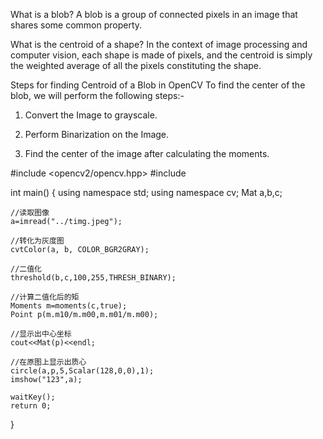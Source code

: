 What is a blob?
A blob is a group of connected pixels in an image that shares some common property.

What is the centroid of a shape?
In the context of image processing and computer vision, each shape is made of pixels, and the centroid is simply the weighted average of all the pixels constituting the shape.

Steps for finding Centroid of a Blob in OpenCV
To find the center of the blob, we will perform the following steps:-

1. Convert the Image to grayscale.

2. Perform Binarization on the Image.

3. Find the center of the image after calculating the moments.


#include <opencv2/opencv.hpp>
#include <iostream>


int main()
{
    using namespace std;
    using namespace cv;
    Mat a,b,c;

    //读取图像
    a=imread("../timg.jpeg");

    //转化为灰度图
    cvtColor(a, b, COLOR_BGR2GRAY);

    //二值化
    threshold(b,c,100,255,THRESH_BINARY);
    
    //计算二值化后的矩
    Moments m=moments(c,true);
    Point p(m.m10/m.m00,m.m01/m.m00);

    //显示出中心坐标
    cout<<Mat(p)<<endl;

    //在原图上显示出质心
    circle(a,p,5,Scalar(128,0,0),1);
    imshow("123",a);

    waitKey();
    return 0;
}
